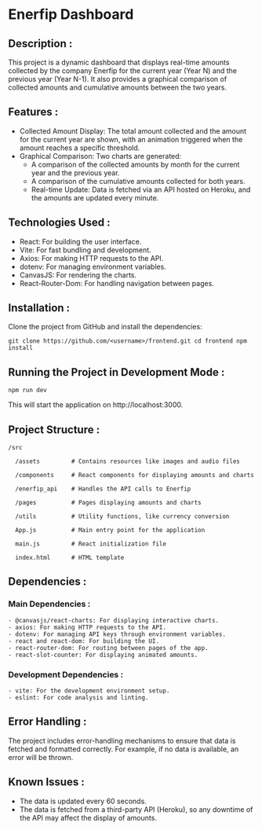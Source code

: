 # Enerfip Dashboard

## Description :
  This project is a dynamic dashboard that displays real-time amounts collected by the company Enerfip for the current year (Year N) and the previous year (Year N-1). It also provides a graphical comparison of collected amounts and cumulative amounts between the two years.

## Features :
  - Collected Amount Display: The total amount collected and the amount for the current year are shown, with an animation triggered when the amount reaches a specific threshold.
  - Graphical Comparison: Two charts are generated:
    - A comparison of the collected amounts by month for the current year and the previous year.
    - A comparison of the cumulative amounts collected for both years.
    - Real-time Update: Data is fetched via an API hosted on Heroku, and the amounts are updated every minute.

## Technologies Used :
  - React: For building the user interface.
  - Vite: For fast bundling and development.
  - Axios: For making HTTP requests to the API.
  - dotenv: For managing environment variables.
  - CanvasJS: For rendering the charts.
  - React-Router-Dom: For handling navigation between pages.

## Installation :

  Clone the project from GitHub and install the dependencies:
  
  `git clone https://github.com/<username>/frontend.git
   cd frontend
   npm install`

## Running the Project in Development Mode : 

`npm run dev`

This will start the application on http://localhost:3000.


## Project Structure : 
    /src

      /assets         # Contains resources like images and audio files
  
      /components     # React components for displaying amounts and charts
  
      /enerfip_api    # Handles the API calls to Enerfip
  
      /pages          # Pages displaying amounts and charts
  
      /utils          # Utility functions, like currency conversion
  
      App.js          # Main entry point for the application
  
      main.js         # React initialization file
  
      index.html      # HTML template
    

## Dependencies : 
  ### Main Dependencies : 
    - @canvasjs/react-charts: For displaying interactive charts.
    - axios: For making HTTP requests to the API.
    - dotenv: For managing API keys through environment variables.
    - react and react-dom: For building the UI.
    - react-router-dom: For routing between pages of the app.
    - react-slot-counter: For displaying animated amounts.

  ### Development Dependencies : 
    - vite: For the development environment setup.
    - eslint: For code analysis and linting.

## Error Handling : 
  The project includes error-handling mechanisms to ensure that data is fetched and formatted correctly. For example, if no data is available, an error will be thrown.


## Known Issues : 
  - The data is updated every 60 seconds.
  - The data is fetched from a third-party API (Heroku), so any downtime of the API may affect the display of amounts.
